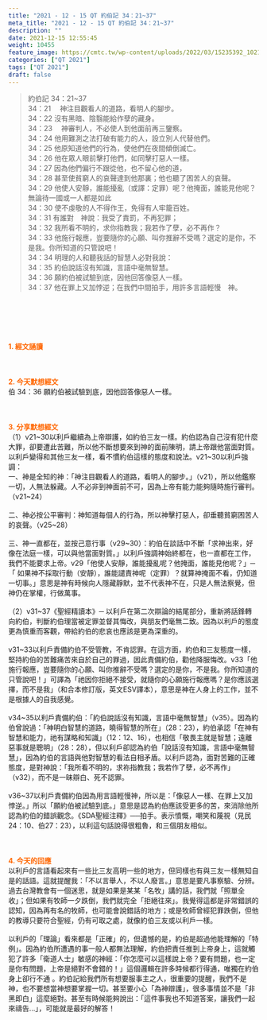 ```yaml
---
title: "2021 - 12 - 15 QT 約伯記 34：21~37"
meta_title: "2021 - 12 - 15 QT 約伯記 34：21~37"
description: ""
date: 2021-12-15 12:55:45
weight: 10455
feature_image: https://cmtc.tw/wp-content/uploads/2022/03/15235392_10211799862337740_180693556567566654_o-1.webp
categories: ["QT 2021"]
tags: ["QT 2021"]
draft: false
---
```


<blockquote>約伯記 34：21~37<br />
34：21 　神注目觀看人的道路，看明人的腳步。<br />
34：22 沒有黑暗、陰翳能給作孽的藏身。<br />
34：23 　神審判人，不必使人到他面前再三鑒察。<br />
34：24 他用難測之法打破有能力的人，設立別人代替他們。<br />
34：25 他原知道他們的行為，使他們在夜間傾倒滅亡。<br />
34：26 他在眾人眼前擊打他們，如同擊打惡人一樣。<br />
34：27 因為他們偏行不跟從他，也不留心他的道，<br />
34：28 甚至使貧窮人的哀聲達到他那裏；他也聽了困苦人的哀聲。<br />
34：29 他使人安靜，誰能擾亂（或譯：定罪）呢？他掩面，誰能見他呢？無論待一國或一人都是如此<br />
34：30 使不虔敬的人不得作王，免得有人牢籠百姓。<br />
34：31 有誰對　神說：我受了責罰，不再犯罪；<br />
34：32 我所看不明的，求你指教我；我若作了孽，必不再作？<br />
34：33 他施行報應，豈要隨你的心願、叫你推辭不受嗎？選定的是你，不是我。你所知道的只管說吧！<br />
34：34 明理的人和聽我話的智慧人必對我說：<br />
34：35 約伯說話沒有知識，言語中毫無智慧。<br />
34：36 願約伯被試驗到底，因他回答像惡人一樣。<br />
34：37 他在罪上又加悖逆；在我們中間拍手，用許多言語輕慢　神。</blockquote><br />
&nbsp;<br />
<br />
&nbsp;<br />
<br />
<span style="color: #ff6600;"><strong>1. </strong><strong>經文誦讀</strong></span><br />
<br />
<span style="color: #ff6600;"><strong> </strong></span><br />
<br />
<span style="color: #ff6600;"><strong>2. 今天默想</strong><strong>經文<br />
</strong></span>伯 34：36 願約伯被試驗到底，因他回答像惡人一樣。<br />
<br />
&nbsp;<br />
<br />
<span style="color: #ff6600;"><strong>3. 分享默想經文<br />
</strong></span>（1）v21~30以利戶繼續為上帝辯護，如約伯三友一樣。約伯認為自己沒有犯什麼大罪，卻要遭此苦難，所以他不斷想要來到神的面前陳明，請上帝跟他當面對質。以利戶變得和其他三友一樣，看不慣約伯這樣的態度和說法。v21~30以利戶強調：<br />
一、神是全知的神：「神注目觀看人的道路，看明人的腳步。」（v21），所以他鑑察一切，人無法躲藏。人不必非到神面前不可，因為上帝有能力能夠隨時施行審判。（v21~24）<br />
<br />
二、神必按公平審判：神知道每個人的行為，所以神擊打惡人，卻垂聽貧窮困苦人的哀聲。（v25~28）<br />
<br />
三、神一直都在，並按己意行事（v29~30）：約伯在談話中不斷「求神出來，好像在法庭一樣，可以與他當面對質。」以利戶強調神始終都在，也一直都在工作，我們不能要求上帝。v29「他使人安靜，誰能擾亂呢？他掩面，誰能見他呢？」─「 如果神不採取行動（安靜），誰能譴責神呢（定罪）？就算神掩面不看，仍知道一切事。」意思是神有時候向人隱藏靜默，並不代表神不在，只是人無法察覺，但神仍在掌權，行做萬事。<br />
<br />
（2）v31~37《聖經精讀本》─ 以利戶在第二次辯論的結尾部分，重新將話鋒轉向約伯，判斷約伯理當被定罪並督其悔改，與朋友們毫無二致。因為以利戶的態度更為慎重而客觀，帶給約伯的悲哀也應該是更為深重的。<br />
<br />
v31~33以利戶責備約伯不受管教，不肯認罪。在這方面，約伯和三友態度一樣，堅持約伯的苦難痛苦來自於自己的罪過，因此責備約伯，勸他降服悔改。v33「他施行報應，豈要隨你的心願、叫你推辭不受嗎？選定的是你，不是我。你所知道的只管說吧！」可譯為「祂因你拒絕不接受，就隨你的心願施行報應嗎？是你應該選擇，而不是我」（和合本修訂版，英文ESV譯本），意思是神在人身上的工作，並不是根據人的自我感覺。<br />
<br />
v34~35以利戶責備約伯：「約伯說話沒有知識，言語中毫無智慧」（v35）。因為約伯曾說過：「神明白智慧的道路，曉得智慧的所在」（28：23），約伯承認「在神有智慧和能力，祂有謀略和知識」（12：12、16），也相信「敬畏主就是智慧；遠離惡事就是聰明」（28：28），但以利戶卻認為約伯「說話沒有知識，言語中毫無智慧」，因為約伯的言語與他對智慧的看法自相矛盾。以利戶認為，面對苦難的正確態度，是對神說：「我所看不明的，求祢指教我；我若作了孽，必不再作」（v32），而不是一昧辯白、死不認罪。<br />
<br />
v36~37以利戶責備約伯因為用言語輕慢神，所以是：「像惡人一樣、在罪上又加悖逆。」所以「願約伯被試驗到底。」意思是認為約伯應該受更多的苦，來消除他所認為約伯的錯誤觀念。《SDA聖經注釋》──拍手。表示憤慨，嘲笑和蔑視（見民24：10、伯27：23），以利這句話說得很粗魯，和三個朋友相似。<br />
<br />
&nbsp;<br />
<br />
<span style="color: #ff6600;"><strong>4. 今天的回應<br />
</strong></span>以利戶的言語看起來有一些比三友高明一些的地方，但同樣也有與三友一樣無知自是的話語。這就提醒我：「不以言舉人，不以人廢言。」意思是要凡事察驗、分辨。過去台灣教會有一個迷思，就是如果是某某「名牧」講的話，我們就「照單全收」；但如果有牧師一夕跌倒，我們就完全「拒絕往來」。我覺得這都是非常錯誤的認知，因為再有名的牧師，也可能會說錯話的地方；或是牧師曾經犯罪跌倒，但他的教導只要符合聖經，仍有可取之處，就像約伯三友或以利戶一樣。<br />
<br />
以利戶的「理論」看來都是「正確」的，但遺憾的是，約伯是超過他能理解的「特例」。因為約伯所遭遇的事一般人都無法理解，約伯把責任推到上帝身上，這就觸犯了許多「衛道人士」敏感的神經：「你怎麼可以這樣說上帝？要有問題，也一定是你有問題，上帝是絕對不會錯的！」這個邏輯在許多時候都行得通，唯獨在約伯身上卻行不通 。約伯記給我們所有想要服事主之人，很重要的提醒，我們不是神，也不要想當神想要掌握一切。甚至要小心「為神辯護」，很多事情並不是「非黑即白」這麼絕對。甚至有時候能夠說出：「這件事我也不知道答案，讓我們一起來禱告…」，可能就是最好的解答！
        